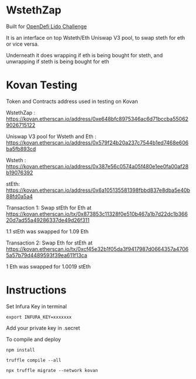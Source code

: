 # WstethZap

Built for [OpenDefi Lido Challenge](https://gitcoin.co/issue/lidofinance/lido-dao/343/100025668)

It is an interface on top Wsteth/Eth Uniswap V3 pool, to swap steth for eth or vice versa.

Underneath it does wrapping if eth is being bought for steth, and unwrapping if steth is being bought for eth

# Kovan Testing

Token and Contracts address used in testing on Kovan

WstethZap : https://kovan.etherscan.io/address/0xe648bfc8975346ac6d71bccba550629026715122

Uniswap V3 pool for Wsteth and Eth : https://kovan.etherscan.io/address/0x579f24b20a237c7544b1ed7468e606ba5fb893cd

Wsteth : https://kovan.etherscan.io/address/0x387e56c0574a05f480e1ee0fa00af28b19076392

stEth: https://kovan.etherscan.io/address/0x6a105135581398fbbd837e8dba5e40b88fd0a5a4

Transaction 1: Swap stEth for Eth at https://kovan.etherscan.io/tx/0x873853c11328f0e510b467a1b7d22dc1b36620d7ad55a49286337de49d26f311
 
1.1 stEth was swapped for 1.09 Eth

Transaction 2: Swap Eth for stEth at https://kovan.etherscan.io/tx/0xcf45e32b1f05da3f9417987d0664357a47065a57b79d4489593f39ea611f13ca

1 Eth was swapped for 1.0019 stEth

# Instructions

Set Infura Key in terminal

`export INFURA_KEY=xxxxxxx`

Add your private key in .secret

To compile and deploy

`npm install`

`truffle compile --all`

`npx truffle migrate --network kovan`
